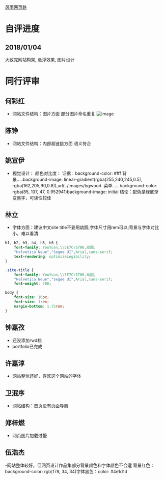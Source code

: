 [风雨网页路](https://tissues00.github.io/)

# 自评进度
## 2018/01/04
大致完网站构架, 悬浮效果, 图片设计

# 同行评审

## 何彩红
- 网站文件结构：图片方面 部分图片命名重复
![image](https://tissues00.github.io/images/web.gif)

## 陈铮
- 网站文件结构：内部超链接方面 语义符合

## 姚宣伊
- 视觉设计：
颜色对比度：
证据：background-color: #fff
背景.....background-image: linear-gradient(rgba(255,240,245,0.5), rgba(162,205,90,0.8)),url(../images/bgwood.
菜单......background-color: rgba(85, 107, 47, 0.952941)background-image: initial
结论：配色是绿底渐变黑字，可读性较佳

## 林立
- 字体方面：建议中文site title不要用幼圆;字体尺寸用rem可以;背景与字体对比小，难以看清
```css
h1, h2, h3, h4, h5, h6 {
    font-family: YouYuan,\\5E7C\5706,幼圆,
    "Helvetica Neue","Segoe UI",Arial,sans-serif;
    text-rendering: optimizeLegibility;
}
```

```css
.site-title {
    font-family: YouYuan,\\5E7C\5706,幼圆,
    "Helvetica Neue","Segoe UI",Arial,sans-serif;
    font-weight: 700;
```

```css
body {
    font-size: 16px;
    font-size: 1rem;
    margin-bottom: 1.75rem;
}
```
  


## 钟嘉孜
- 还没添加rwd档
- portfolio已完成

## 许嘉淳
- 网站整体还好，喜欢这个网站的字体

## 卫泯序
- 网站结构：首页没有页面导航

## 郑梓燃
- 网页图片加载过慢

## 伍浩杰
-网站整体较好，但网页设计作品集部分背景颜色和字体颜色不合适
背景红色：background-color: rgb(178, 34, 34)字体黑色：color: #4e1d1d